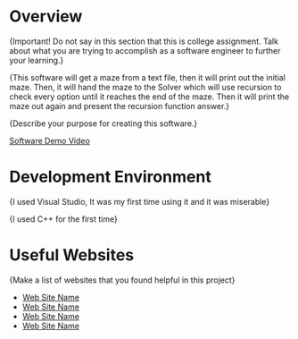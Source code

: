 # Overview

{Important!  Do not say in this section that this is college assignment.  Talk about what you are trying to accomplish as a software engineer to further your learning.}

{This software will get a maze from a text file, then it will print out the initial maze. Then, it will hand the maze to the Solver which will use recursion to check every option until it reaches the end of the maze. Then it will print the maze out again and present the recursion function answer.}

{Describe your purpose for creating this software.}

[Software Demo Video]((https://www.youtube.com/watch?v=53oVGL8lgxg))

# Development Environment

{I used Visual Studio, It was my first time using it and it was miserable}

{I used C++ for the first time}

# Useful Websites

{Make a list of websites that you found helpful in this project}
* [Web Site Name](https://www.youtube.com/watch?v=zv8DkkhBNR0)
* [Web Site Name](https://thispointer.com/topics/search-an-element-in-list-in-c/)
* [Web Site Name](https://www.youtube.com/watch?v=Q_y_GdxpKm0)
* [Web Site Name](https://stackoverflow.com/questions/16229729/printing-out-contents-of-a-list-from-the-c-list-library)

